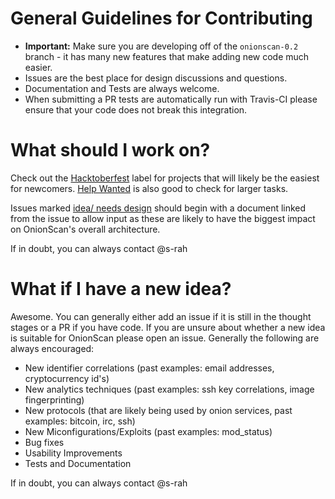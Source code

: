 # General Guidelines for Contributing

* **Important:** Make sure you are developing off of the `onionscan-0.2` branch - it has many new features that make adding new code much easier.
* Issues are the best place for design discussions and questions. 
* Documentation and Tests are always welcome.
* When submitting a PR tests are automatically run with Travis-CI please ensure that your code does not break this integration.


# What should I work on?

Check out the [Hacktoberfest](https://github.com/s-rah/onionscan/issues?q=is%3Aissue+is%3Aopen+label%3AHacktoberfest) label for projects that will likely be the easiest for newcomers. [Help Wanted](https://github.com/s-rah/onionscan/issues?q=is%3Aissue+is%3Aopen+label%3A%22help+wanted%22) is also good to check for larger tasks.

Issues marked [idea/ needs design](https://github.com/s-rah/onionscan/issues?q=is%3Aissue+is%3Aopen+label%3A%22idea+%2F+needs+design%22) should begin with a document linked from the issue to allow input as these are likely to have the biggest impact on OnionScan's overall architecture.

If in doubt, you can always contact @s-rah

# What if I have a new idea?

Awesome. You can generally either add an issue if it is still in the thought stages or a PR if you have code. If you are unsure about whether a new idea is suitable for OnionScan please open an issue. Generally the following are always encouraged:

* New identifier correlations (past examples: email addresses, cryptocurrency id's)
* New analytics techniques (past examples: ssh key correlations, image fingerprinting)
* New protocols (that are likely being used by onion services, past examples: bitcoin, irc, ssh)
* New Miconfigurations/Exploits (past examples: mod_status)
* Bug fixes
* Usability Improvements
* Tests and Documentation 

If in doubt, you can always contact @s-rah
